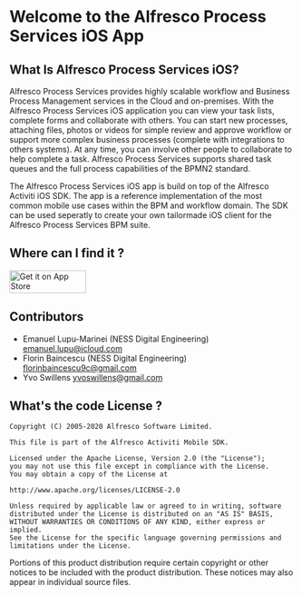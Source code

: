 # Welcome to the Alfresco Process Services iOS App

## What Is Alfresco Process Services iOS?

Alfresco Process Services provides highly scalable workflow and Business Process Management services in the Cloud and on-premises. With the Alfresco Process Services iOS application you can view your task lists, complete forms and collaborate with others. You can start new processes, attaching files, photos or videos for simple review and approve workflow or support more complex business processes (complete with integrations to others systems). At any time, you can involve other people to collaborate to help complete a task. Alfresco Process Services supports shared task queues and the full process capabilities of the BPMN2 standard.

The Alfresco Process Services iOS app is build on top of the Alfresco Activiti iOS SDK.
The app is a reference implementation of the most common mobile use cases within the BPM and workflow domain. 
The SDK can be used seperatly to create your own tailormade iOS client for the Alfresco Process Services BPM suite.

## Where can I find it ?

<a href="https://itunes.apple.com/us/app/alfresco-process-services-powered-by-activiti/id1129144376?mt=8">
  <img alt="Get it on App Store" height="40" width="135"
       src="https://linkmaker.itunes.apple.com/assets/shared/badges/en-us/appstore-lrg.svg" />
</a>

## Contributors

* Emanuel Lupu-Marinei (NESS Digital Engineering) <emanuel.lupu@icloud.com>
* Florin Baincescu (NESS Digital Engineering) <florinbaincescu9c@gmail.com>
* Yvo Swillens <yvoswillens@gmail.com>


## What's the code License ?

```
Copyright (C) 2005-2020 Alfresco Software Limited.

This file is part of the Alfresco Activiti Mobile SDK.

Licensed under the Apache License, Version 2.0 (the "License");
you may not use this file except in compliance with the License.
You may obtain a copy of the License at

http://www.apache.org/licenses/LICENSE-2.0
    
Unless required by applicable law or agreed to in writing, software
distributed under the License is distributed on an "AS IS" BASIS,
WITHOUT WARRANTIES OR CONDITIONS OF ANY KIND, either express or implied.
See the License for the specific language governing permissions and
limitations under the License.
```
Portions of this product distribution require certain copyright or other notices to be included with the product distribution. These notices may also appear in individual source files.
